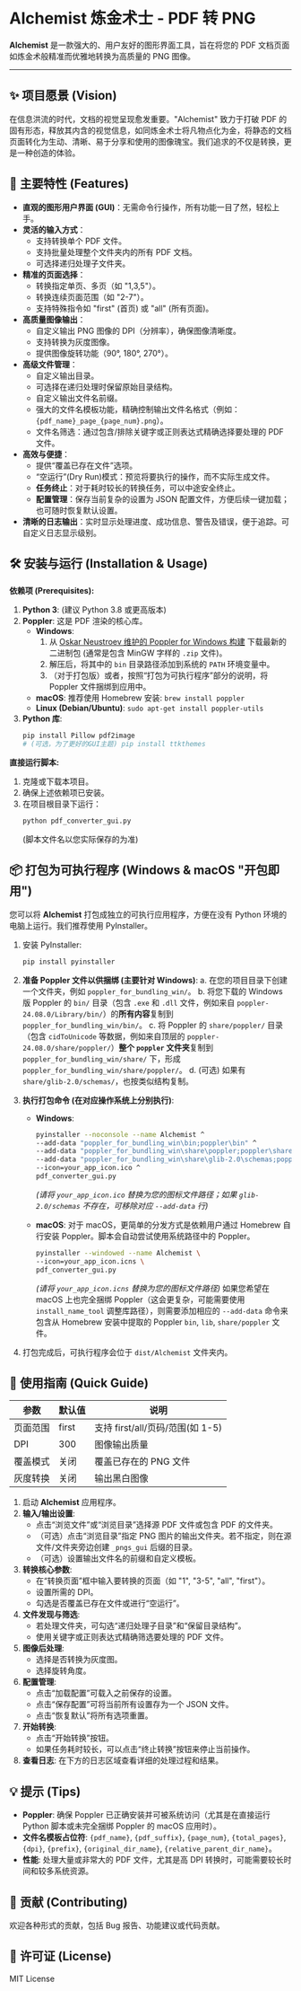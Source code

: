 # Alchemist 炼金术士 - PDF 转 PNG

**Alchemist** 是一款强大的、用户友好的图形界面工具，旨在将您的 PDF 文档页面如炼金术般精准而优雅地转换为高质量的 PNG 图像。

---

## ✨ 项目愿景 (Vision)

在信息洪流的时代，文档的视觉呈现愈发重要。"Alchemist" 致力于打破 PDF 的固有形态，释放其内含的视觉信息，如同炼金术士将凡物点化为金，将静态的文档页面转化为生动、清晰、易于分享和使用的图像瑰宝。我们追求的不仅是转换，更是一种创造的体验。

## 🚀 主要特性 (Features)

- **直观的图形用户界面 (GUI)**：无需命令行操作，所有功能一目了然，轻松上手。
- **灵活的输入方式**：
  - 支持转换单个 PDF 文件。
  - 支持批量处理整个文件夹内的所有 PDF 文档。
  - 可选择递归处理子文件夹。
- **精准的页面选择**：
  - 转换指定单页、多页（如 "1,3,5"）。
  - 转换连续页面范围（如 "2-7"）。
  - 支持特殊指令如 "first" (首页) 或 "all" (所有页面)。
- **高质量图像输出**：
  - 自定义输出 PNG 图像的 DPI（分辨率），确保图像清晰度。
  - 支持转换为灰度图像。
  - 提供图像旋转功能（90°, 180°, 270°）。
- **高级文件管理**：
  - 自定义输出目录。
  - 可选择在递归处理时保留原始目录结构。
  - 自定义输出文件名前缀。
  - 强大的文件名模板功能，精确控制输出文件名格式（例如：`{pdf_name}_page_{page_num}.png`）。
  - 文件名筛选：通过包含/排除关键字或正则表达式精确选择要处理的 PDF 文件。
- **高效与便捷**：
  - 提供“覆盖已存在文件”选项。
  - “空运行”(Dry Run)模式：预览将要执行的操作，而不实际生成文件。
  - **任务终止**：对于耗时较长的转换任务，可以中途安全终止。
  - **配置管理**：保存当前复杂的设置为 JSON 配置文件，方便后续一键加载；也可随时恢复默认设置。
- **清晰的日志输出**：实时显示处理进度、成功信息、警告及错误，便于追踪。可自定义日志显示级别。

## 🛠️ 安装与运行 (Installation & Usage)

**依赖项 (Prerequisites):**

1.  **Python 3**: (建议 Python 3.8 或更高版本)
2.  **Poppler**: 这是 PDF 渲染的核心库。
    - **Windows**:
      1.  从 [Oskar Neustroev 维护的 Poppler for Windows 构建](https://github.com/oschwartz10612/poppler-windows/releases) 下载最新的二进制包 (通常是包含 MinGW 字样的 `.zip` 文件)。
      2.  解压后，将其中的 `bin` 目录路径添加到系统的 `PATH` 环境变量中。
      3.  （对于打包版）或者，按照“打包为可执行程序”部分的说明，将 Poppler 文件捆绑到应用中。
    - **macOS**: 推荐使用 Homebrew 安装: `brew install poppler`
    - **Linux (Debian/Ubuntu)**: `sudo apt-get install poppler-utils`
3.  **Python 库**:
    ```bash
    pip install Pillow pdf2image
    # (可选，为了更好的GUI主题) pip install ttkthemes
    ```

**直接运行脚本:**

1.  克隆或下载本项目。
2.  确保上述依赖项已安装。
3.  在项目根目录下运行：
    ```bash
    python pdf_converter_gui.py
    ```
    (脚本文件名以您实际保存的为准)

## 📦 打包为可执行程序 (Windows & macOS "开包即用")

您可以将 **Alchemist** 打包成独立的可执行应用程序，方便在没有 Python 环境的电脑上运行。我们推荐使用 PyInstaller。

1.  安装 PyInstaller:

    ```bash
    pip install pyinstaller
    ```

2.  **准备 Poppler 文件以供捆绑 (主要针对 Windows)**:
    a. 在您的项目目录下创建一个文件夹，例如 `poppler_for_bundling_win/`。
    b. 将您下载的 Windows 版 Poppler 的 `bin/` 目录（包含 `.exe` 和 `.dll` 文件，例如来自 `poppler-24.08.0/Library/bin/`）的**所有内容**复制到 `poppler_for_bundling_win/bin/`。
    c. 将 Poppler 的 `share/poppler/` 目录（包含 `cidToUnicode` 等数据，例如来自顶层的 `poppler-24.08.0/share/poppler/`）**整个 `poppler` 文件夹**复制到 `poppler_for_bundling_win/share/` 下，形成 `poppler_for_bundling_win/share/poppler/`。
    d. (可选) 如果有 `share/glib-2.0/schemas/`，也按类似结构复制。

3.  **执行打包命令 (在对应操作系统上分别执行)**:

    - **Windows**:

      ```bash
      pyinstaller --noconsole --name Alchemist ^
      --add-data "poppler_for_bundling_win\bin;poppler\bin" ^
      --add-data "poppler_for_bundling_win\share\poppler;poppler\share\poppler" ^
      --add-data "poppler_for_bundling_win\share\glib-2.0\schemas;poppler\share\glib-2.0\schemas" ^
      --icon=your_app_icon.ico ^
      pdf_converter_gui.py
      ```

      _(请将 `your_app_icon.ico` 替换为您的图标文件路径；如果 `glib-2.0/schemas` 不存在，可移除对应 `--add-data` 行)_

    - **macOS**:
      对于 macOS，更简单的分发方式是依赖用户通过 Homebrew 自行安装 Poppler。脚本会自动尝试使用系统路径中的 Poppler。
      ```bash
      pyinstaller --windowed --name Alchemist \
      --icon=your_app_icon.icns \
      pdf_converter_gui.py
      ```
      _(请将 `your_app_icon.icns` 替换为您的图标文件路径)_
      如果您希望在 macOS 上也完全捆绑 Poppler（这会更复杂，可能需要使用 `install_name_tool` 调整库路径），则需要添加相应的 `--add-data` 命令来包含从 Homebrew 安装中提取的 Poppler `bin`, `lib`, `share/poppler` 文件。

4.  打包完成后，可执行程序会位于 `dist/Alchemist` 文件夹内。

## 📖 使用指南 (Quick Guide)

| 参数     | 默认值 | 说明                             |
| -------- | ------ | -------------------------------- |
| 页面范围 | first  | 支持 first/all/页码/范围(如 1-5) |
| DPI      | 300    | 图像输出质量                     |
| 覆盖模式 | 关闭   | 覆盖已存在的 PNG 文件            |
| 灰度转换 | 关闭   | 输出黑白图像                     |

1.  启动 **Alchemist** 应用程序。
2.  **输入/输出设置**:
    - 点击“浏览文件”或“浏览目录”选择源 PDF 文件或包含 PDF 的文件夹。
    - （可选）点击“浏览目录”指定 PNG 图片的输出文件夹。若不指定，则在源文件/文件夹旁边创建 `_pngs_gui` 后缀的目录。
    - （可选）设置输出文件名的前缀和自定义模板。
3.  **转换核心参数**:
    - 在“转换页面”框中输入要转换的页面（如 "1", "3-5", "all", "first"）。
    - 设置所需的 DPI。
    - 勾选是否覆盖已存在文件或进行“空运行”。
4.  **文件发现与筛选**:
    - 若处理文件夹，可勾选“递归处理子目录”和“保留目录结构”。
    - 使用关键字或正则表达式精确筛选要处理的 PDF 文件。
5.  **图像后处理**:
    - 选择是否转换为灰度图。
    - 选择旋转角度。
6.  **配置管理**:
    - 点击“加载配置”可载入之前保存的设置。
    - 点击“保存配置”可将当前所有设置存为一个 JSON 文件。
    - 点击“恢复默认”将所有选项重置。
7.  **开始转换**:
    - 点击“开始转换”按钮。
    - 如果任务耗时较长，可以点击“终止转换”按钮来停止当前操作。
8.  **查看日志**: 在下方的日志区域查看详细的处理过程和结果。

## 💡 提示 (Tips)

- **Poppler**: 确保 Poppler 已正确安装并可被系统访问（尤其是在直接运行 Python 脚本或未完全捆绑 Poppler 的 macOS 应用时）。
- **文件名模板占位符**: `{pdf_name}`, `{pdf_suffix}`, `{page_num}`, `{total_pages}`, `{dpi}`, `{prefix}`, `{original_dir_name}`, `{relative_parent_dir_name}`。
- **性能**: 处理大量或非常大的 PDF 文件，尤其是高 DPI 转换时，可能需要较长时间和较多系统资源。

## 🤝 贡献 (Contributing)

欢迎各种形式的贡献，包括 Bug 报告、功能建议或代码贡献。

## 📄 许可证 (License)

MIT License
